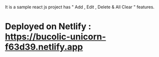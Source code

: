 It is a sample react js project has " Add , Edit , Delete & All Clear " features.
# Deployed on Netlify : https://bucolic-unicorn-f63d39.netlify.app
